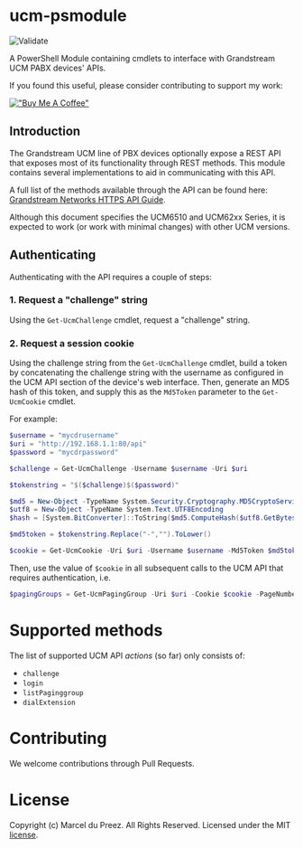 ﻿# ucm-psmodule
![Validate](https://github.com/celloza/ucm-psmodule/actions/workflows/validate.yml/badge.svg)

A PowerShell Module containing cmdlets to interface with Grandstream UCM PABX devices' APIs.

If you found this useful, please consider contributing to support my work:

[!["Buy Me A Coffee"](https://www.buymeacoffee.com/assets/img/custom_images/orange_img.png)](https://www.buymeacoffee.com/celloza)

## Introduction

The Grandstream UCM line of PBX devices optionally expose a REST API that exposes most of its functionality through REST methods. This module contains several implementations to aid in communicating with this API.

A full list of the methods available through the API can be found here: [Grandstream Networks HTTPS API Guide](https://www.grandstream.com/hubfs/Product_Documentation/UCM_API_Guide.pdf).

Although this document specifies the UCM6510 and UCM62xx Series, it is expected to work (or work with minimal changes) with other UCM versions.

## Authenticating

Authenticating with the API requires a couple of steps:

### 1. Request a "challenge" string
Using the `Get-UcmChallenge` cmdlet, request a "challenge" string.

### 2. Request a session cookie
Using the challenge string from the `Get-UcmChallenge` cmdlet, build a token by concatenating the challenge string with the username as configured in the UCM API section of the device's web interface. Then, generate an MD5 hash of this token, and supply this as the `Md5Token` parameter to the `Get-UcmCookie` cmdlet.

For example:

```powershell
$username = "mycdrusername"
$uri = "http://192.168.1.1:80/api"
$password = "mycdrpassword"

$challenge = Get-UcmChallenge -Username $username -Uri $uri

$tokenstring = "$($challenge)$($password)"

$md5 = New-Object -TypeName System.Security.Cryptography.MD5CryptoServiceProvider
$utf8 = New-Object -TypeName System.Text.UTF8Encoding
$hash = [System.BitConverter]::ToString($md5.ComputeHash($utf8.GetBytes($tokenstring)))

$md5token = $tokenstring.Replace("-","").ToLower()

$cookie = Get-UcmCookie -Uri $uri -Username $username -Md5Token $md5token
```

Then, use the value of `$cookie` in all subsequent calls to the UCM API that requires authentication, i.e.

```powershell
$pagingGroups = Get-UcmPagingGroup -Uri $uri -Cookie $cookie -PageNumber 1 -SortOrder "asc"
```

# Supported methods
The list of supported UCM API _actions_ (so far) only consists of:

* `challenge`
* `login`
* `listPaginggroup`
* `dialExtension`

# Contributing
We welcome contributions through Pull Requests.

# License
Copyright (c) Marcel du Preez. All Rights Reserved. Licensed under the MIT [license](#LICENSE).